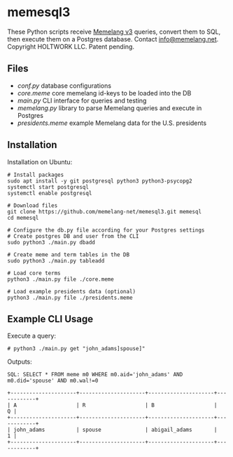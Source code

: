 # memesql3

These Python scripts receive [Memelang v3](https://memelang.net/03/) queries, convert them to SQL, then execute them on a Postgres database. Contact info@memelang.net. Copyright HOLTWORK LLC. Patent pending.


## Files

* *conf.py* database configurations
* *core.meme* core memelang id-keys to be loaded into the DB
* *main.py* CLI interface for queries and testing
* *memelang.py* library to parse Memelang queries and execute in Postgres
* *presidents.meme* example Memelang data for the U.S. presidents


## Installation

Installation on Ubuntu:

	# Install packages
	sudo apt install -y git postgresql python3 python3-psycopg2
	systemctl start postgresql
	systemctl enable postgresql
	
	# Download files
	git clone https://github.com/memelang-net/memesql3.git memesql
	cd memesql

	# Configure the db.py file according for your Postgres settings
	# Create postgres DB and user from the CLI
	sudo python3 ./main.py dbadd

	# Create meme and term tables in the DB
	sudo python3 ./main.py tableadd

	# Load core terms
	python3 ./main.py file ./core.meme

	# Load example presidents data (optional)
	python3 ./main.py file ./presidents.meme


## Example CLI Usage

Execute a query:

	# python3 ./main.py get "john_adams]spouse]"

Outputs:

	SQL: SELECT * FROM meme m0 WHERE m0.aid='john_adams' AND m0.did='spouse' AND m0.wal!=0
	
	+---------------------+---------------------+---------------------+------------+
	| A                   | R                   | B                   |          Q |
	+---------------------+---------------------+---------------------+------------+
	| john_adams          | spouse              | abigail_adams       |          1 |
	+---------------------+---------------------+---------------------+------------+
